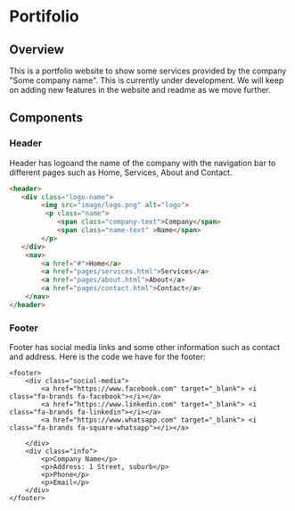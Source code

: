 # Portifolio

## Overview

This is a portfolio website to show some services provided by the company "Some company name". This is currently under development. We will keep on adding new features in the website and readme as we move further. 

## Components
### Header
Header has logoand the name of the company with the navigation bar to different pages such as Home, Services, About and Contact.

```html
<header>
   <div class="logo-name">
        <img src="image/logo.png" alt="logo">
         <p class="name">
            <span class="company-text">Company</span> 
            <span class="name-text" >Name</span>
        </p>
   </div>
    <nav>
        <a href="#">Home</a>            
        <a href="pages/services.html">Services</a>
        <a href="pages/about.html">About</a>
        <a href="pages/contact.html">Contact</a>
    </nav>
</header>

```

### Footer
Footer has social media links and some other information such as contact and address. Here is the code we have for the footer:
```
<footer>
    <div class="social-media">
        <a href="https://www.facebook.com" target="_blank"> <i class="fa-brands fa-facebook"></i></a>
        <a href="https://www.linkedin.com" target="_blank"> <i class="fa-brands fa-linkedin"></i></a>
        <a href="https://www.whatsapp.com" target="_blank"> <i class="fa-brands fa-square-whatsapp"></i></a>

    </div>
    <div class="info">
        <p>Company Name</p>
        <p>Address: 1 Street, suburb</p>
        <p>Phone</p>
        <p>Email</p>
    </div>
</footer>
```
